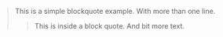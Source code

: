 > This is a simple blockquote example.
> With more than one line.
>
>> This is inside a block quote.
>> And bit more text.
